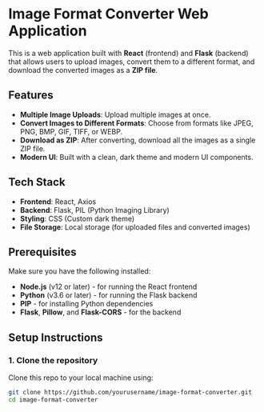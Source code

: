 # Image Format Converter Web Application

This is a web application built with **React** (frontend) and **Flask** (backend) that allows users to upload images, convert them to a different format, and download the converted images as a **ZIP file**.

## Features
- **Multiple Image Uploads**: Upload multiple images at once.
- **Convert Images to Different Formats**: Choose from formats like JPEG, PNG, BMP, GIF, TIFF, or WEBP.
- **Download as ZIP**: After converting, download all the images as a single ZIP file.
- **Modern UI**: Built with a clean, dark theme and modern UI components.

## Tech Stack
- **Frontend**: React, Axios
- **Backend**: Flask, PIL (Python Imaging Library)
- **Styling**: CSS (Custom dark theme)
- **File Storage**: Local storage (for uploaded files and converted images)

## Prerequisites

Make sure you have the following installed:

- **Node.js** (v12 or later) - for running the React frontend
- **Python** (v3.6 or later) - for running the Flask backend
- **PIP** - for installing Python dependencies
- **Flask**, **Pillow**, and **Flask-CORS** - for the backend

## Setup Instructions

### 1. Clone the repository
Clone this repo to your local machine using:

```bash
git clone https://github.com/yourusername/image-format-converter.git
cd image-format-converter
